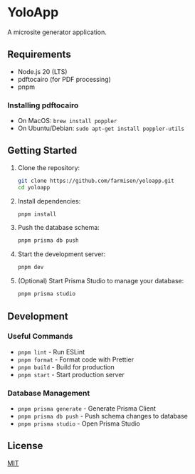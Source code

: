 # YoloApp

A microsite generator application.

## Requirements

- Node.js 20 (LTS)
- pdftocairo (for PDF processing)
- pnpm

### Installing pdftocairo

- On MacOS: `brew install poppler`
- On Ubuntu/Debian: `sudo apt-get install poppler-utils`

## Getting Started

1. Clone the repository:
   ```bash
   git clone https://github.com/farmisen/yoloapp.git
   cd yoloapp
   ```

2. Install dependencies:
   ```bash
   pnpm install
   ```

3. Push the database schema:
   ```bash
   pnpm prisma db push
   ```

4. Start the development server:
   ```bash
   pnpm dev
   ```

5. (Optional) Start Prisma Studio to manage your database:
   ```bash
   pnpm prisma studio
   ```

## Development

### Useful Commands

- `pnpm lint` - Run ESLint
- `pnpm format` - Format code with Prettier
- `pnpm build` - Build for production
- `pnpm start` - Start production server

### Database Management

- `pnpm prisma generate` - Generate Prisma Client
- `pnpm prisma db push` - Push schema changes to database
- `pnpm prisma studio` - Open Prisma Studio

## License

[MIT](LICENSE)
